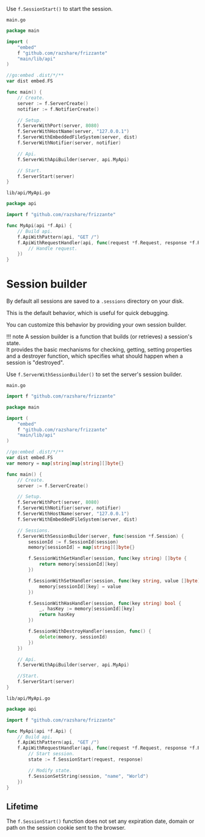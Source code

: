 Use `f.SessionStart()` to start the session.


`main.go`
```go
package main

import (
	"embed"
	f "github.com/razshare/frizzante"
	"main/lib/api"
)

//go:embed .dist/*/**
var dist embed.FS

func main() {
	// Create.
	server := f.ServerCreate()
	notifier := f.NotifierCreate()

	// Setup.
	f.ServerWithPort(server, 8080)
	f.ServerWithHostName(server, "127.0.0.1")
	f.ServerWithEmbeddedFileSystem(server, dist)
	f.ServerWithNotifier(server, notifier)

	// Api.
	f.ServerWithApiBuilder(server, api.MyApi)

	// Start.
	f.ServerStart(server)
}
```

`lib/api/MyApi.go`
```go
package api

import f "github.com/razshare/frizzante"

func MyApi(api *f.Api) {
    // Build api.
    f.ApiWithPattern(api, "GET /")
    f.ApiWithRequestHandler(api, func(request *f.Request, response *f.Response) {
        // Handle request.
    })
}
```

# Session builder

By default all sessions are saved to a `.sessions` directory on your disk.

This is the default behavior, which is useful for quick debugging.

You can customize this behavior by  providing your own session builder.

!!! note
	A session builder is a function that builds (or retrieves) a session's state.<br/>
	It provides the basic mechanisms for checking, getting, setting properties and a destroyer function, which specifies what should happen when a session is "destroyed".

Use `f.ServerWithSessionBuilder()` to set the server's session builder.

`main.go`
```go
import f "github.com/razshare/frizzante"

package main

import (
	"embed"
	f "github.com/razshare/frizzante"
	"main/lib/api"
)

//go:embed .dist/*/**
var dist embed.FS
var memory = map[string]map[string][]byte{}

func main() {
	// Create.
	server := f.ServerCreate()

	// Setup.
	f.ServerWithPort(server, 8080)
	f.ServerWithNotifier(server, notifier)
	f.ServerWithHostName(server, "127.0.0.1")
	f.ServerWithEmbeddedFileSystem(server, dist)

	// Sessions.
	f.ServerWithSessionBuilder(server, func(session *f.Session) {
		sessionId := f.SessionId(session)
		memory[sessionId] = map[string][]byte{}

		f.SessionWithGetHandler(session, func(key string) []byte {
			return memory[sessionId][key]
		})

		f.SessionWithSetHandler(session, func(key string, value []byte) {
			memory[sessionId][key] = value
		})

		f.SessionWithHasHandler(session, func(key string) bool {
			_, hasKey := memory[sessionId][key]
			return hasKey
		})

		f.SessionWithDestroyHandler(session, func() {
			delete(memory, sessionId)
		})
	})

	// Api.
	f.ServerWithApiBuilder(server, api.MyApi)

	//Start.
	f.ServerStart(server)
}
```

`lib/api/MyApi.go`
```go
package api

import f "github.com/razshare/frizzante"

func MyApi(api *f.Api) {
	// Build api.
	f.ApiWithPattern(api, "GET /")
	f.ApiWithRequestHandler(api, func(request *f.Request, response *f.Response) {
		// Start session.
		state := f.SessionStart(request, response)

		// Modify state.
		f.SessionSetString(session, "name", "World")
	})
}
```

## Lifetime

The `f.SessionStart()` function does not set any expiration date, domain or path on the session cookie sent to the browser.